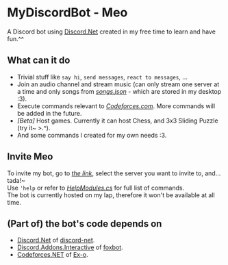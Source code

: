 # MyDiscordBot - Meo

A Discord bot using [Discord.Net](https://github.com/RogueException/Discord.Net) created in my free time to learn and have fun.^^

## What can it do

- Trivial stuff like `say hi`, `send messages`, `react to messages`, ...
- Join an audio channel and stream music (can only stream one server at a time and only songs from *[songs.json](https://github.com/SxweetLollipop/Meo/blob/master/2nd/songs.json)* - which are stored in my desktop :3).
- Execute commands relevant to *[Codeforces.com](http://codeforces.com)*. More commands will be added in the future.
- *[Beta]* Host games. Currently it can host Chess, and 3x3 Sliding Puzzle (try it~ >.^).
- And some commands I created for my own needs :3.

## Invite Meo

To invite my bot, go to *[the link](https://discord.com/api/oauth2/authorize?client_id=675207704293277706&permissions=0&scope=bot)*, select the server you want to invite to, and... tada!~  
Use `'help` or refer to *[HelpModules.cs](https://github.com/SxweetLollipop/Meo/blob/master/2nd/Commands/BasicCommands/HelpModules.cs)* for full list of commands.  
The bot is currently hosted on my lap, therefore it won't be available at all time.

## (Part of) the bot's code depends on

- [Discord.Net](https://github.com/RogueException/Discord.Net) of [discord-net](https://github.com/discord-net).
- [Discord.Addons.Interactive](https://github.com/foxbot/Discord.Addons.Interactive) of [foxbot](https://github.com/foxbot).
- [Codeforces.NET](https://github.com/Ex-o/Codeforces.NET) of [Ex-o](https://github.com/Ex-o).